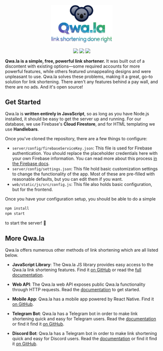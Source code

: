 <p align="center">
    <a href="https://qwa.la">
        <img src="./web/static/res/readme-header.png" width="40%"/>
    </a>
</p>

<p align="center">
    <img src="https://img.shields.io/travis/qwamber/qwala.svg" />
    <img src="https://img.shields.io/badge/License-GPL%203-blue.svg" />
    <img src="https://img.shields.io/badge/PRs-welcome!-yellow.svg" />
</p>

**Qwa.la is a simple, free, powerful link shortener.** It was built out of a
discontent with existing options—some required accounts for more powerful
features, while others featured unnappealing designs and were unpleasant to
use. Qwa.la solves these problems, making it a great, go-to solution for link
shortening. There aren't any features behind a pay wall, and there are no ads.
And it's open source!

## Get Started

Qwa.la is **written entirely in JavaScript**, so as long as you have Node.js
installed, it should be easy to get the server up and running. For our
database, we use Firebase's **Cloud Firestore**, and for HTML templating we use
**Handlebars**.

Once you've cloned the repository, there are a few things to configure:

 - `server/config/firebaseServiceKey.json`: This file is used for Firebase
   authentication. You should replace the placeholder credentials here with your
   own Firebase information. You can read more about this process
   [in the Firebase docs](https://firebase.google.com/docs/admin/setup#add_firebase_to_your_app).
 - `server/config/settings.json`: This file hold basic customization settings
   to change the functionality of the app. Most of these are pre-filled with
   reasonable defaults, but you can edit them if you want.
 - `web/static/js/src/config.js`: This file also holds basic configuration, but
   for the frontend.

Once you have your configuration setup, you should be able to do a simple

```bash
npm install
npm start
```

to start the server! :tada:

## More Qwa.la

Qwa.la offers numerous other methods of link shortening which are all listed below.

 - **JavaScript Library**: The Qwa.la JS library provides easy access to the
   Qwa.la link shortening features. Find it
   [on GitHub](https://github.com/qwamber/qwala-js) or read the
   [full documentation](https://qwa.la/js-library).

 - **Web API**: The Qwa.la web API exposes public Qwa.la functionality through
   HTTP requests. Read the [documentation](https://qwa.la/web-api) to get
   started.

 - **Mobile App**: Qwa.la has a mobile app powered by React Native. Find it
   [on GitHub](https://github.com/qwamber/qwala-mobile).

 - **Telegram Bot**: Qwa.la has a Telegram bot in order to make link shortening
   quick and easy for Telegram users. Read the
   [documentation](https://qwa.la/telegram-bot) or find it find it
   [on GitHub](https://github.com/qwamber/qwala-telegram).

 - **Discord Bot**: Qwa.la has a Telegram bot in order to make link shortening
   quick and easy for Discord users. Read the
   [documentation](https://qwa.la/discord-bot) or find it find it
   [on GitHub](https://github.com/qwamber/qwala-discord).
